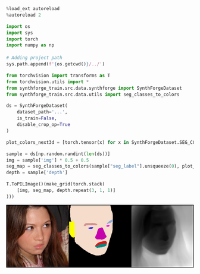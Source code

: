 ```python
%load_ext autoreload
%autoreload 2
```


```python
import os
import sys
import torch
import numpy as np

# Adding project path
sys.path.append(f'{os.getcwd()}/../')
```


```python
from torchvision import transforms as T
from torchvision.utils import *
from synthforge_train.src.data.synthforge import SynthForgeDataset
from synthforge_train.src.data.utils import seg_classes_to_colors
```


```python
ds = SynthForgeDataset(
    dataset_path='...',
    is_train=False,
    disable_crop_op=True
)
```


```python
plot_colors_next3d = [torch.tensor(x) for x in SynthForgeDataset.SEG_COLORMAP.values()]
```


```python
sample = ds[np.random.randint(len(ds))]
img = sample['img'] * 0.5 + 0.5
seg_map = seg_classes_to_colors(sample["seg_label"].unsqueeze(0), plot_colors_next3d)
depth = sample['depth']
```


```python
T.ToPILImage()(make_grid(torch.stack(
    [img, seg_map, depth.repeat(3, 1, 1)]
)))
```


![png](dataset_files/dataset_7_0.png)

